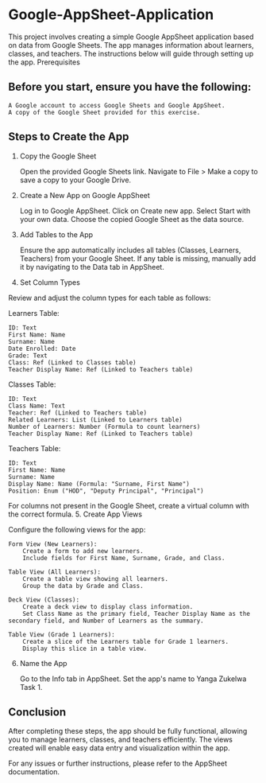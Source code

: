 # Google-AppSheet-Application

This project involves creating a simple Google AppSheet application based on data from Google Sheets. The app manages information about learners, classes, and teachers. The instructions below will guide through setting up the app.
Prerequisites

## Before you start, ensure you have the following:

    A Google account to access Google Sheets and Google AppSheet.
    A copy of the Google Sheet provided for this exercise.

## Steps to Create the App
1. Copy the Google Sheet

    Open the provided Google Sheets link.
    Navigate to File > Make a copy to save a copy to your Google Drive.

2. Create a New App on Google AppSheet

    Log in to Google AppSheet.
    Click on Create new app.
    Select Start with your own data.
    Choose the copied Google Sheet as the data source.

3. Add Tables to the App

    Ensure the app automatically includes all tables (Classes, Learners, Teachers) from your Google Sheet.
    If any table is missing, manually add it by navigating to the Data tab in AppSheet.

4. Set Column Types

Review and adjust the column types for each table as follows:

Learners Table:

    ID: Text
    First Name: Name
    Surname: Name
    Date Enrolled: Date
    Grade: Text
    Class: Ref (Linked to Classes table)
    Teacher Display Name: Ref (Linked to Teachers table)

Classes Table:

    ID: Text
    Class Name: Text
    Teacher: Ref (Linked to Teachers table)
    Related Learners: List (Linked to Learners table)
    Number of Learners: Number (Formula to count learners)
    Teacher Display Name: Ref (Linked to Teachers table)

Teachers Table:

    ID: Text
    First Name: Name
    Surname: Name
    Display Name: Name (Formula: "Surname, First Name")
    Position: Enum ("HOD", "Deputy Principal", "Principal")

For columns not present in the Google Sheet, create a virtual column with the correct formula.
5. Create App Views

Configure the following views for the app:

    Form View (New Learners):
        Create a form to add new learners.
        Include fields for First Name, Surname, Grade, and Class.

    Table View (All Learners):
        Create a table view showing all learners.
        Group the data by Grade and Class.

    Deck View (Classes):
        Create a deck view to display class information.
        Set Class Name as the primary field, Teacher Display Name as the secondary field, and Number of Learners as the summary.

    Table View (Grade 1 Learners):
        Create a slice of the Learners table for Grade 1 learners.
        Display this slice in a table view.

6. Name the App

    Go to the Info tab in AppSheet.
    Set the app's name to Yanga Zukelwa Task 1.

## Conclusion

After completing these steps, the app should be fully functional, allowing you to manage learners, classes, and teachers efficiently. The views created will enable easy data entry and visualization within the app.

For any issues or further instructions, please refer to the AppSheet documentation.
